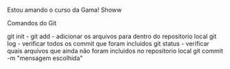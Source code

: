 Estou amando o curso da Gama! Showw


Comandos do Git

git init - 
git add - adicionar os arquivos para dentro do repositorio local
git log - verificar todos os commit que foram incluidos
git status - verificar quais arquivos que ainda não foram incluidos no repositorio local
git commit -m "mensagem escolhida"
